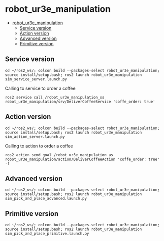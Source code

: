 # robot_ur3e_manipulation

- [robot\_ur3e\_manipulation](#robot_ur3e_manipulation)
  - [Service version](#service-version)
  - [Action version](#action-version)
  - [Advanced version](#advanced-version)
  - [Primitive version](#primitive-version)

## Service version
```
cd ~/ros2_ws/; colcon build --packages-select robot_ur3e_manipulation; source install/setup.bash; ros2 launch robot_ur3e_manipulation sim_service_server.launch.py
```
Calling to service to order a coffee
```
ros2 service call /robot_ur3e_manipulation_ss robot_ur3e_manipulation/srv/DeliverCoffeeService 'coffe_order: true'
```

## Action version
```
cd ~/ros2_ws/; colcon build --packages-select robot_ur3e_manipulation; source install/setup.bash; ros2 launch robot_ur3e_manipulation sim_action_server.launch.py
```
Calling to action to order a coffee
```
ros2 action send_goal /robot_ur3e_manipulation_as robot_ur3e_manipulation/action/DeliverCoffeeAction 'coffe_order: true' -f
```

## Advanced version
```
cd ~/ros2_ws/; colcon build --packages-select robot_ur3e_manipulation; source install/setup.bash; ros2 launch robot_ur3e_manipulation sim_pick_and_place_advanced.launch.py
```

## Primitive version
```
cd ~/ros2_ws/; colcon build --packages-select robot_ur3e_manipulation; source install/setup.bash; ros2 launch robot_ur3e_manipulation sim_pick_and_place_primitive.launch.py
```